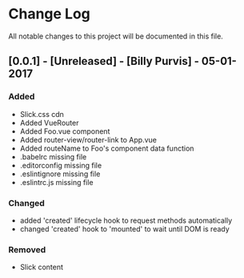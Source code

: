 # Change Log
All notable changes to this project will be documented in this file.

## [0.0.1] - [Unreleased] - [Billy Purvis] - 05-01-2017 

### Added 
- Slick.css cdn
- Added VueRouter
- Added Foo.vue component
- Added router-view/router-link to App.vue
- Added routeName to Foo's component data function
- .babelrc missing file
- .editorconfig missing file
- .eslintignore missing file
- .eslintrc.js missing file

### Changed
- added 'created' lifecycle hook to request methods automatically
- changed 'created' hook to 'mounted' to wait until DOM is ready

### Removed
- Slick content
